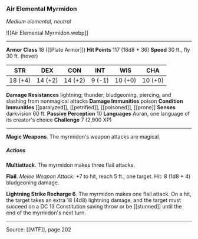 ### Air Elemental Myrmidon
_Medium elemental, neutral_

![[Air Elemental Myrmidon.webp]]




---

**Armor Class** 18 ([[Plate Armor]])
**Hit Points** 117 (18d8 + 36)
**Speed** 30 ft., fly 30 ft. (hover)

| STR     | DEX     | CON     | INT     | WIS     | CHA     |
|---------|---------|---------|---------|---------|---------|
| 18 (+4) | 14 (+2) | 14 (+2) | 9 (-1) | 10 (+0) | 10 (+0) |

**Damage Resistances** lightning; thunder; bludgeoning, piercing, and slashing from nonmagical attacks
**Damage Immunities** poison
**Condition Immunities** [[paralyzed]], [[petrified]], [[poisoned]], [[prone]]
**Senses** darkvision 60 ft.
**Passive Perception** 10
**Languages** Auran, one language of its creator's choice
**Challenge** 7 (2,900 XP)

---

**Magic Weapons**. The myrmidon's weapon attacks are magical.

##### Actions
**Multiattack**. The myrmidon makes three flail attacks.

**Flail**. _Melee Weapon Attack:_ +7 to hit, reach 5 ft., one target. Hit: 8 (1d8 + 4) bludgeoning damage.

**Lightning Strike Recharge 6**. The myrmidon makes one flail attack. On a hit, the target takes an extra 18 (4d8) lightning damage, and the target must succeed on a DC 13 Constitution saving throw or be [[stunned]] until the end of the myrmidon's next turn.


---

Source: [[MTF]], page 202